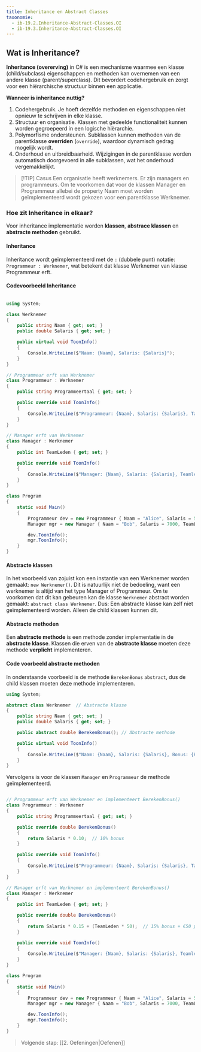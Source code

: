 ```yaml
---
title: Inheritance en Abstract Classes
taxonomie:
  - ib-19.2.Inheritance-Abstract-Classes.OI
  - ib-19.3.Inheritance-Abstract-Classes.OI
---
```

## Wat is Inheritance?
**Inheritance (overerving)** in C# is een mechanisme waarmee een klasse (child/subclass) eigenschappen en methoden kan overnemen van een andere klasse (parent/superclass). Dit bevordert codehergebruik en zorgt voor een hiërarchische structuur binnen een applicatie.

**Wanneer is inheritance nuttig?**
1. Codehergebruik. Je hoeft dezelfde methoden en eigenschappen niet opnieuw te schrijven in elke klasse.
2. Structuur en organisatie. Klassen met gedeelde functionaliteit kunnen worden gegroepeerd in een logische hiërarchie.
3. Polymorfisme ondersteunen. Subklassen kunnen methoden van de parentklasse **overriden** (`override`), waardoor dynamisch gedrag mogelijk wordt.
4. Onderhoud en uitbreidbaarheid. Wijzigingen in de parentklasse worden automatisch doorgevoerd in alle subklassen, wat het onderhoud vergemakkelijkt.

> [!TIP] Casus
> Een organisatie heeft werknemers. Er zijn managers en programmeurs. Om te voorkomen dat voor de klassen Manager en Programmeur allebei de property Naam moet worden geïmplementeerd wordt gekozen voor een parentklasse Werknemer.
### Hoe zit Inheritance in elkaar?
Voor inheritance implementatie worden **klassen**, **abstrace klassen** en **abstracte methoden** gebruikt. 

#### Inheritance
Inheritance wordt geïmplementeerd met de `:` (dubbele punt) notatie: `Programmeur : Werknemer`, wat betekent dat klasse Werknemer van klasse Programmeur erft.
#### Codevoorbeeld Inheritance
``` C#

using System;

class Werknemer
{
    public string Naam { get; set; }
    public double Salaris { get; set; }

    public virtual void ToonInfo()
    {
        Console.WriteLine($"Naam: {Naam}, Salaris: {Salaris}");
    }
}

// Programmeur erft van Werknemer
class Programmeur : Werknemer
{
    public string Programmeertaal { get; set; }

    public override void ToonInfo()
    {
        Console.WriteLine($"Programmeur: {Naam}, Salaris: {Salaris}, Taal: {Programmeertaal}");
    }
}

// Manager erft van Werknemer
class Manager : Werknemer
{
    public int TeamLeden { get; set; }

    public override void ToonInfo()
    {
        Console.WriteLine($"Manager: {Naam}, Salaris: {Salaris}, Teamleden: {TeamLeden}");
    }
}

class Program
{
    static void Main()
    {
        Programmeur dev = new Programmeur { Naam = "Alice", Salaris = 5000, Programmeertaal = "C#" };
        Manager mgr = new Manager { Naam = "Bob", Salaris = 7000, TeamLeden = 5 };

        dev.ToonInfo();
        mgr.ToonInfo();
    }
}


```

#### Abstracte klassen
In het voorbeeld van zojuist kon een instantie van een Werknemer worden gemaakt: `new Werknemer()`. Dit is natuurlijk niet de bedoeling, want een werknemer is altijd van het type Manager of Programmeur. Om te voorkomen dat dit kan gebeuren kan de klasse `Werknemer` abstract worden gemaakt: `abstract class Werknemer`. Dus: Een abstracte klasse kan zelf niet geïmplementeerd worden. Alleen de child klassen kunnen dit.

#### Abstracte methoden
Een **abstracte methode** is een methode zonder implementatie in de **abstracte klasse**. Klassen die erven van de **abstracte klasse** moeten deze methode **verplicht** implementeren. 

#### Code voorbeeld abstracte methoden
In onderstaande voorbeeld is de methode `BerekenBonus` `abstract`, dus de child klassen moeten deze methode implementeren.

``` csharp
using System;

abstract class Werknemer  // Abstracte klasse
{
    public string Naam { get; set; }
    public double Salaris { get; set; }

    public abstract double BerekenBonus(); // Abstracte methode

    public virtual void ToonInfo()
    {
        Console.WriteLine($"Naam: {Naam}, Salaris: {Salaris}, Bonus: {BerekenBonus()}");
    }
}
```

Vervolgens is voor de klassen `Manager` en `Programmeur` de methode geïmplementeerd.
``` csharp

// Programmeur erft van Werknemer en implementeert BerekenBonus()
class Programmeur : Werknemer
{
    public string Programmeertaal { get; set; }

    public override double BerekenBonus()
    {
        return Salaris * 0.10;  // 10% bonus
    }

    public override void ToonInfo()
    {
        Console.WriteLine($"Programmeur: {Naam}, Salaris: {Salaris}, Taal: {Programmeertaal}, Bonus: {BerekenBonus()}");
    }
}

// Manager erft van Werknemer en implementeert BerekenBonus()
class Manager : Werknemer
{
    public int TeamLeden { get; set; }

    public override double BerekenBonus()
    {
        return Salaris * 0.15 + (TeamLeden * 50);  // 15% bonus + €50 per teamlid
    }

    public override void ToonInfo()
    {
        Console.WriteLine($"Manager: {Naam}, Salaris: {Salaris}, Teamleden: {TeamLeden}, Bonus: {BerekenBonus()}");
    }
}

class Program
{
    static void Main()
    {
        Programmeur dev = new Programmeur { Naam = "Alice", Salaris = 5000, Programmeertaal = "C#" };
        Manager mgr = new Manager { Naam = "Bob", Salaris = 7000, TeamLeden = 5 };

        dev.ToonInfo();
        mgr.ToonInfo();
    }
}
```

> Volgende stap: [[2. Oefeningen|Oefenen]]